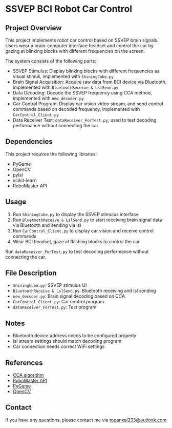 # SSVEP BCI Robot Car Control

## Project Overview

This project implements robot car control based on SSVEP brain signals. Users wear a brain-computer interface headset and control the car by gazing at blinking blocks with different frequencies on the screen.

The system consists of the following parts:

- SSVEP Stimulus: Display blinking blocks with different frequencies as visual stimuli, implemented with `ShiningCube.py`
- Brain Signal Acquisition: Acquire raw data from BCI device via Bluetooth, implemented with `BluetoothReceive & LslSend.py`
- Data Decoding: Decode the SSVEP frequency using CCA method, implemented with `new_decoder.py`
- Car Control Program: Display car vision video stream, and send control commands based on decoded frequency, implemented with `CarControl_Client.py`
- Data Receiver Test: `dataReceiver_ForTest.py`, used to test decoding performance without connecting the car

## Dependencies

This project requires the following libraries:

- PyGame
- OpenCV
- pylsl
- scikit-learn
- RoboMaster API

## Usage

1. Run `ShiningCube.py` to display the SSVEP stimulus interface
2. Run `BluetoothReceive & LslSend.py` to start receiving brain signal data via Bluetooth and sending via lsl
3. Run `CarControl_Client.py` to display car vision and receive control commands
4. Wear BCI headset, gaze at flashing blocks to control the car

Run `dataReceiver_ForTest.py` to test decoding performance without connecting the car.

## File Description

- `ShiningCube.py`: SSVEP stimulus UI
- `BluetoothReceive & LslSend.py`: Bluetooth receiving and lsl sending
- `new_decoder.py`: Brain signal decoding based on CCA
- `CarControl_Client.py`: Car control program
- `dataReceiver_ForTest.py`: Test program

## Notes

- Bluetooth device address needs to be configured properly
- lsl stream settings should match decoding program
- Car connection needs correct WiFi settings

## References

- [CCA algorithm](https://ieeexplore.ieee.org/document/6165309)
- [RoboMaster API](https://lab.dji.com/developers/robomaster-s1)
- [PyGame](https://www.pygame.org/docs/)
- [OpenCV](https://docs.opencv.org/4.x/d6/d00/tutorial_py_root.html)

## Contact

If you have any questions, please contact me via topanxal233@outlook.com

